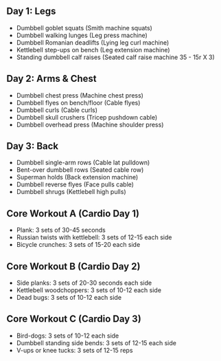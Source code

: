 
##  Day 1: Legs

- Dumbbell goblet squats (Smith machine squats)
- Dumbbell walking lunges (Leg press machine)
- Dumbbell Romanian deadlifts (Lying leg curl machine)
- Kettlebell step-ups on bench (Leg extension machine)
- Standing dumbbell calf raises (Seated calf raise machine 35 - 15r X 3)

## Day 2: Arms & Chest

- Dumbbell chest press (Machine chest press)
- Dumbbell flyes on bench/floor (Cable flyes)
- Dumbbell curls (Cable curls)
- Dumbbell skull crushers (Tricep pushdown cable)
- Dumbbell overhead press (Machine shoulder press)

## Day 3: Back

- Dumbbell single-arm rows (Cable lat pulldown)
- Bent-over dumbbell rows (Seated cable row)
- Superman holds (Back extension machine)
- Dumbbell reverse flyes (Face pulls cable)
- Dumbbell shrugs (Kettlebell high pulls)

## Core Workout A (Cardio Day 1)

- Plank: 3 sets of 30-45 seconds
- Russian twists with kettlebell: 3 sets of 12-15 each side
- Bicycle crunches: 3 sets of 15-20 each side

## Core Workout B (Cardio Day 2)

- Side planks: 3 sets of 20-30 seconds each side
- Kettlebell woodchoppers: 3 sets of 10-12 each side
- Dead bugs: 3 sets of 10-12 each side

## Core Workout C (Cardio Day 3)

- Bird-dogs: 3 sets of 10-12 each side
- Dumbbell standing side bends: 3 sets of 12-15 each side
- V-ups or knee tucks: 3 sets of 12-15 reps
